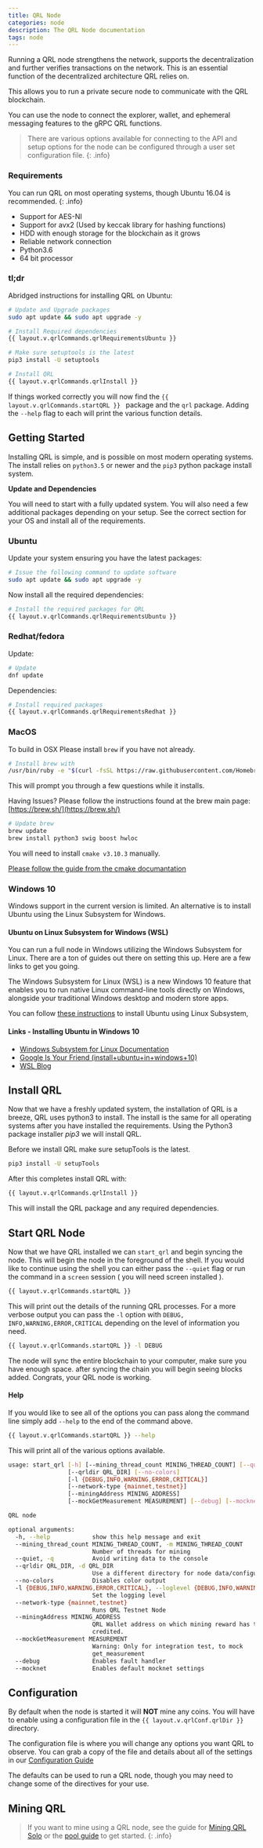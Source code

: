 ```yaml
---
title: QRL Node
categories: node
description: The QRL Node documentation
tags: node
---
```


Running a QRL node strengthens the network, supports the decentralization and further verifies transactions on the network. This is an essential function of the decentralized architecture QRL relies on.

This allows you to run a private secure node to communicate with the QRL blockchain. 

You can use the node to connect the explorer, wallet, and ephemeral messaging features to the gRPC QRL functions. 

> There are various options available for connecting to the API and setup options for the node can be configured through a user set configuration file.
{: .info}


### Requirements

You can run QRL on most operating systems, though Ubuntu 16.04 is recommended.
{: .info}

- Support for AES-NI
- Support for avx2 (Used by keccak library for hashing functions)
- HDD with enough storage for the blockchain as it grows
- Reliable network connection 
- Python3.6
- 64 bit processor


### tl;dr

Abridged instructions for installing QRL on Ubuntu:

```bash
# Update and Upgrade packages
sudo apt update && sudo apt upgrade -y

# Install Required dependencies
{{ layout.v.qrlCommands.qrlRequirementsUbuntu }}

# Make sure setuptools is the latest
pip3 install -U setuptools

# Install QRL
{{ layout.v.qrlCommands.qrlInstall }}
```


If things worked correctly you will now find the `{{ layout.v.qrlCommands.startQRL }}
` package and the `qrl` package. Adding the `--help` flag to each will print the various function details.



## Getting Started


Installing QRL is simple, and is possible on most modern operating systems. The install relies on `python3.5` or newer and the `pip3` python package install system. 

__Update and Dependencies__

You will need to start with a fully updated system. You will also need a few additional packages depending on your setup. See the correct section for your OS and install all of the requirements.

### Ubuntu

Update your system ensuring you have the latest packages:

```bash
# Issue the following command to update software
sudo apt update && sudo apt upgrade -y
```

Now install all the required dependencies:

```bash
# Install the required packages for QRL
{{ layout.v.qrlCommands.qrlRequirementsUbuntu }}
```

### Redhat/fedora

Update:

```bash
# Update
dnf update 
```

Dependencies: 

```bash
# Install required packages
{{ layout.v.qrlCommands.qrlRequirementsRedhat }}
```

### MacOS

To build in OSX Please install `brew` if you have not already.

```bash
# Install brew with
/usr/bin/ruby -e "$(curl -fsSL https://raw.githubusercontent.com/Homebrew/install/master/install)" 
```

This will prompt you through a few questions while it installs.

Having Issues? Please follow the instructions found at the brew main page: [https://brew.sh/](https://brew.sh/)

```bash
# Update brew
brew update
brew install python3 swig boost hwloc
```

You will need to install `cmake v3.10.3` manually.

[Please follow the guide from the cmake documantation](https://cmake.org/install/)

### Windows 10

Windows support in the current version is limited. An alternative is to install Ubuntu using the Linux Subsystem for Windows.

#### Ubuntu on Linux Subsystem for Windows (WSL)

You can run a full node in Windows utilizing the Windows Subsystem for Linux. There are a ton of guides out there on setting this up. Here are a few links to get you going.

The Windows Subsystem for Linux (WSL) is a new Windows 10 feature that enables you to run native Linux command-line tools directly on Windows, alongside your traditional Windows desktop and modern store apps.

You can follow [these instructions](https://msdn.microsoft.com/en-us/commandline/wsl/install-win10) to install Ubuntu using Linux Subsystem, 


#### Links - Installing Ubuntu in Windows 10

* [Windows Subsystem for Linux Documentation](https://docs.microsoft.com/en-us/windows/wsl/about)
* [Google Is Your Friend (install+ubuntu+in+windows+10)](https://www.google.com/search?hl=en&as_q=install+ubuntu+in+windows+10&as_epq=)
* [WSL Blog](https://blogs.msdn.microsoft.com/wsl/)



## Install QRL 

Now that we have a freshly updated system, the installation of QRL is a breeze, QRL uses python3 to install. The install is the same for all operating systems after you have installed the requirements. Using the Python3 package installer *pip3* we will install QRL.

Before we install QRL make sure setupTools is the latest. 

```bash
pip3 install -U setupTools
```
After this completes install QRL with:

```bash
{{ layout.v.qrlCommands.qrlInstall }}
```
This will install the QRL package and any required dependencies. 



## Start QRL Node

Now that we have QRL installed we can `start_qrl` and begin syncing the node. This will begin the node in the foreground of the shell. If you would like to continue using the shell you can either pass the `--quiet` flag or run the command in a `screen` session ( you will need screen installed ).


```bash
{{ layout.v.qrlCommands.startQRL }}
```

This will print out the details of the running QRL processes. For a more verbose output you can pass the `-l` option with `DEBUG, INFO,WARNING,ERROR,CRITICAL` depending on the level of information you need.

```bash 
{{ layout.v.qrlCommands.startQRL }} -l DEBUG
```

The node will sync the entire blockchain to your computer, make sure you have enough space. after syncing the chain you will begin seeing blocks added. Congrats, your QRL node is working. 


#### Help

If you would like to see all of the options you can pass along the command line simply add `--help` to the end of the command above.

```bash
{{ layout.v.qrlCommands.startQRL }} --help
```

This will print all of the various options available. 

```bash
usage: start_qrl [-h] [--mining_thread_count MINING_THREAD_COUNT] [--quiet]
                 [--qrldir QRL_DIR] [--no-colors]
                 [-l {DEBUG,INFO,WARNING,ERROR,CRITICAL}]
                 [--network-type {mainnet,testnet}]
                 [--miningAddress MINING_ADDRESS]
                 [--mockGetMeasurement MEASUREMENT] [--debug] [--mocknet]

QRL node

optional arguments:
  -h, --help            show this help message and exit
  --mining_thread_count MINING_THREAD_COUNT, -m MINING_THREAD_COUNT
                        Number of threads for mining
  --quiet, -q           Avoid writing data to the console
  --qrldir QRL_DIR, -d QRL_DIR
                        Use a different directory for node data/configuration
  --no-colors           Disables color output
  -l {DEBUG,INFO,WARNING,ERROR,CRITICAL}, --loglevel {DEBUG,INFO,WARNING,ERROR,CRITICAL}
                        Set the logging level
  --network-type {mainnet,testnet}
                        Runs QRL Testnet Node
  --miningAddress MINING_ADDRESS
                        QRL Wallet address on which mining reward has to be
                        credited.
  --mockGetMeasurement MEASUREMENT
                        Warning: Only for integration test, to mock
                        get_measurement
  --debug               Enables fault handler
  --mocknet             Enables default mocknet settings
```

## Configuration 

By default when the node is started it will **NOT** mine any coins. You will have to enable using a configuration file in the `{{ layout.v.qrlConf.qrlDir }}` directory. 

The configuration file is where you will change any options you want QRL to observe. You can grab a copy of the file and details about all of the settings in our [Configuration Guide](/node/configuration/)

The defaults can be used to run a QRL node, though you may need to change some of the directives for your use.


## Mining QRL

> If you want to mine using a QRL node, see the guide for [Mining QRL Solo](/mining/full-node) or the [pool guide](/mining/pool-mining) to get started.
{: .info}